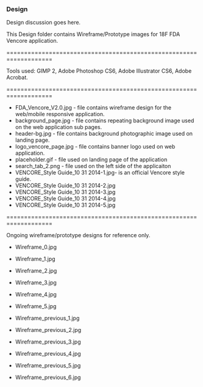 ### Design  
Design discussion goes here.

This Design folder contains Wireframe/Prototype images for 18F FDA Vencore application.

===================================================================

Tools used: GIMP 2, Adobe Photoshop CS6, Adobe Illustrator CS6, Adobe Acrobat.

===================================================================

* FDA_Vencore_V2.0.jpg - file contains wireframe design for the web/mobile responsive application.
* background_page.jpg - file contains repeating background image used on the web application sub pages.
* header-bg.jpg - file contains background photographic image used on landing page.
* logo_vencore_page.jpg - file contains banner logo used on web application.
* placeholder.gif - file used on landing page of the application
* search_tab_2.png - file used on the left side of the applicaiton
* VENCORE_Style Guide_10 31 2014-1.jpg- is an official Vencore style guide.
* VENCORE_Style Guide_10 31 2014-2.jpg
* VENCORE_Style Guide_10 31 2014-3.jpg
* VENCORE_Style Guide_10 31 2014-4.jpg
* VENCORE_Style Guide_10 31 2014-5.jpg



===================================================================

Ongoing wireframe/prototype designs for reference only.

* Wireframe_0.jpg
* Wireframe_1.jpg
* Wireframe_2.jpg
* Wireframe_3.jpg
* Wireframe_4.jpg
* Wireframe_5.jpg

* Wireframe_previous_1.jpg
* Wireframe_previous_2.jpg
* Wireframe_previous_3.jpg
* Wireframe_previous_4.jpg
* Wireframe_previous_5.jpg
* Wireframe_previous_6.jpg
